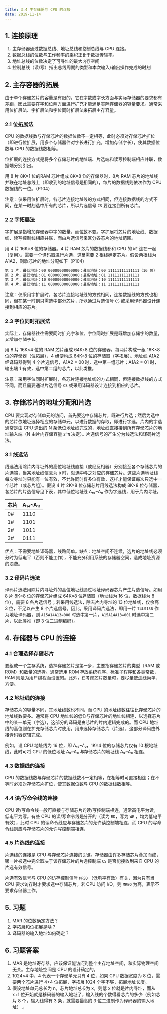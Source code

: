 ```yaml
---
title: 3.4 主存储器与 CPU 的连接
date: 2019-11-14
---
```


## 1. 连接原理

1. 主存储器通过数据总线、地址总线和控制总线与 CPU 连接。
2. 数据总线的位数与工作频率的乘积正比于数据传输率。
3. 地址总线的位数决定了可寻址的最大内存空间
4. 控制总线（读/写）指出总线周期的类型和本次输入/输出操作完成的时刻

## 2. 主存容器的拓展

由于单个存储芯片的容量是有限的，它在字数或字长方面与实际存储器的要求都有差距，因此需要在字和位两方面进行扩充才能满足实际存储器的容量要求。通常采用位扩展法、字扩展法和字位同时扩展法来拓展主存容量。

### 2.1 位拓展法

CPU 的数据线数与存储芯片的数据位数不一定相等，此时必须对存储芯片扩位（即进行位扩展，用多个存储器件对字长进行扩充，增加存储字长），使其数据位数与 CPU 的数据线数相等。

位扩展的连接方式是将多个存储芯片的地址端、片选端和读写控制端相应并联，数据端分别引出。

用 8 片 8K×1 位的RAM 芯片组成 8K×8 位的存储器时，8片 RAM 芯片的地址线并联在地址总线上（即收到的地址信号是相同的），每片的数据线则依次作为 CPU 数据线的一位。（P104）

注意：仅采用位扩展时，各芯片连接地址线的方式相同，但连接数据线的方式不同，在某一时刻选中所有的芯片，所以片选信号 `CS` 要连接到所有芯片。

### 2.2 字拓展法

字扩展是指增加存储器中字的数量，而位数不变。字扩展将芯片的地址线、数据线、读写控制线相应并联，而由片选信号来区分各芯片的地址范围。

用 4 片 16K×8 位的存储器。4 片 RAM 芯片的数据线都和 CPU 的 `WE` 连在一起（复用）。需要一个译码器进行片选，这里需要 2 根线确定芯片。假设两根线为 A1A2，则歌芯片的地址分配如下（P104）

```markdown
第 1 片，最低地址：00 00000000000000；最高地址：00 11111111111111（16 位）
第 2 片，最低地址：01 00000000000000；最高地址：01 11111111111111
第 3 片，最低地址：10 00000000000000；最高地址：10 11111111111111
第 4 片，最低地址：11 00000000000000；最高地址：11 11111111111111
```

注意：仅采用字扩展时，各芯片连接地址线的方式相同，连接数据线的方式也相同，但在某一时刻只需选中部分芯片，所以通过片选信号 `CS` 或采用译码器设计连接到相应的芯片。

### 2.3 字位同时拓展法

实际上，存储器往往需要同时扩充字和位。字位同时扩展是既增加存储字的数量，又增加存储字长。

用 8 片 16K×4 位的 RAM 芯片组成 64K×8 位的存储器。每两片构成一组 16K×8 位的存储器（位拓展），4 组便构成  64K×8 位的存储器（字拓展）。地址线 A1A2 经译码器得到 4 个片选信号，A1A2 = 00 时，选中第一组芯片；A1A2 = 01 时，输出端 1 有效，选中第二组的芯片，以此类推。

注意：采用字位同时扩展时，各芯片连接地址线的方式相同，但连接数据线的方式不同，而且需要通过片选信号 `CS` 或采用译码器设计连接到相应的芯片。

## 3. 存储芯片的地址分配和片选

CPU 要实现对存储单元的访问，首先要选中存储芯片，既进行片选；然后为选中的芯片依地址选择相应的存储单元，以进行数据的存取，即进行字选。片内的字选通常是由 CPU 送出的 N 条低位地址线完成的，地址线直接接到所有存储芯片的地址输入端（N 由片内存储容量 `2^N` 决定）。片选信号的产生分为线选法和译码片选法。

### 3.1 线选法

线选法用除片内寻址外的高位地址线直接（或经反相器）分别接至各个存储芯片的片选端，当某地址线信息为 `0` 时，就选中与之对应的存储芯片。这些片选地址线每次寻址时只能有一位有效，不允许同时有多位有效，这样才能保证每次只选中一个芯片（或芯片组）。假设 4 片 2K×8 位存储芯片用线选法构成 8K×8 位存储器，各芯片的片选信号见下表，其中低位地址线 A₁₀~A₀ 作为字选线，用于片内寻址。

| 芯片 | A₁₄~A₁₁ |
| ---- | ------- |
| 0#   | 1110    |
| 1#   | 1101    |
| 2#   | 1011    |
| 3#   | 0111    |

优点：不需要地址译码器，线路简单。缺点：地址空间不连续，选片的地址线必须分时为低电平（否则不能工作），不能充分利用系统的存储器空间，造成地址资源的浪费。

### 3.2 译码片选法

译码片选法用除片内寻址外的高位地址线通过地址译码器芯片产生片选信号。如用 8 片 8K×8 位的存储芯片组成 64K×8 位存储器（地址线为 16 位，数据线为 8 位），需要 8 各片选信号；若采用线选法，除去片内寻址的 13 位地址线，仅余高 3 位，不足以产生 8 个片选信号。因此，采用译码片选法，即用一片 `74LS138` 作为地址译码器，则 `A15A14A13=000` 时选中第一片，`A15A14A13=001` 时选中第二片，以此类推（即 3 位二进制编码）。

## 4. 存储器与 CPU 的连接

### 4.1 合理选择存储芯片

要组成一个主存系统，选择存储芯片是第一步，主要指存储芯片的类型（RAM 或 ROM）和数量的选择。通常选用 ROM 存放系统程序、标准子程序和各类常数，RAM 则是为用户编程而设置的。此外，在考虑芯片数量时，要尽量使连线简单、方便。

### 4.2 地址线的连接

存储芯片的容量不同，其地址线数也不同，而 CPU 的地址线数往往比存储芯片的地址线数要多。通常将 CPU 地址线的低位与存储芯片的地址线相连，以选择芯片中的某一单元（字选），这部分的译码是由芯片的片内逻辑完成的。而 CPU 地址线的高位则在扩充存储芯片时使用，用来选择存储芯片（片选），这部分译码由外接译码器逻辑完成。

例如，设 CPU 地址线为 16 位，即 A₁₅~A₀，1K×4 位的存储芯片仅有 10 根地址线，此时可将 CPU 的低位地址 A₉~A₀ 与存储芯片的地址线 A₉~A₀ 相连。

### 4.3 数据线的连接

CPU 的数据线数与存储芯片的数据线数不一定相等，在相等时可直接相连；在不等时必须对存储芯片扩位，使其数据位数与 CPU 的数据线数相等。

### 4.4 读/写命令线的连接

CPU 读/写命令线一般可直接与存储芯片的读/写控制端相连，通常高电平为读，低电平为写。有些 CPU 的读/写命令线是分开的（读为 `RD`，写为 `WE` ，均为低电平有效），此时 CPU 的读命令线应与存储芯片的允许读控制端相连，而 CPU 的写命令线则应与存储芯片的允许写控制端相连。

### 4.5 片选线的连接

片选线的连接是 CPU 与存储芯片连接的关键。存储器由许多存储芯片叠加而成，哪一片被选中完全取决于该存储芯片的片选控制端 `CS` 是否能接收到来自 CPU 的片选有效信号。

片选有效信号与 CPU 的访存控制信号 `MREQ` （低电平有效）有关，因为只有当 CPU 要求访存时才要求选中存储芯片。若 CPU 访问 I/O，则 `MREQ` 为高，表示不要求存储器工作。

## 5. 习题

1. MAR 的位数确定方法？
2. 字拓展和位拓展是啥？
3. 译码器的输入地址如何确定？

## 6. 习题答案

1. MAR 是地址寄存器，应该保证能访问到整个主存地址空间，和实际物理空间无关。主存地址空间是 CPU 的设计确定的。
2. 1024×4 中，4 代表一个存储单元只有 4 位，如果 CPU 数据宽度为 8 位，需要两个芯片进行 4+4 位拓展，字拓展 1024 个字不够，拓展地址长度。
3. 假设地址单元总长为 n，芯片地址总长为 x，则低 x 位就是片内寻址，而从 x+1 位开始就是移码器的输入地址了，输入线的个数得看芯片的多少（例如芯片 8 个，输入线得有 3 条，就需要最高的 3 位二进制作为译码器的输入地址） 。

